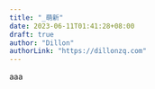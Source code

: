 ```yaml
---
title: "_萌新"
date: 2023-06-11T01:41:28+08:00
draft: true
author: "Dillon"
authorLink: "https://dillonzq.com"
---
```


aaa